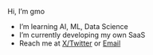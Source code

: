 Hi, I’m gmo
- I’m learning AI, ML, Data Science
- I’m currently developing my own SaaS
- Reach me at [X/Twitter](https://x.com/gmosync) or [Email](mailto:gmosync@gmail.com)

<!---
gmosync/gmosync is a ✨ special ✨ repository because its `README.md` (this file) appears on your GitHub profile.
You can click the Preview link to take a look at your changes.
--->
